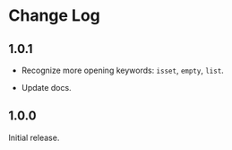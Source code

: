 # Change Log

## 1.0.1

- Recognize more opening keywords: `isset`, `empty`, `list`.

- Update docs.

## 1.0.0

Initial release.
